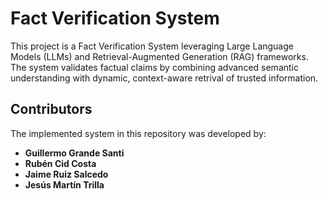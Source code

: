 # Fact Verification System 
This project is a Fact Verification System leveraging Large Language Models (LLMs)
and Retrieval-Augmented Generation (RAG) frameworks. The system validates factual claims
by combining advanced semantic understanding with dynamic, context-aware retrival of 
trusted information. 

## Contributors
The implemented system in this repository was developed by:
- **Guillermo Grande Santi**
- **Rubén Cid Costa**
- **Jaime Ruiz Salcedo**
- **Jesús Martín Trilla** 